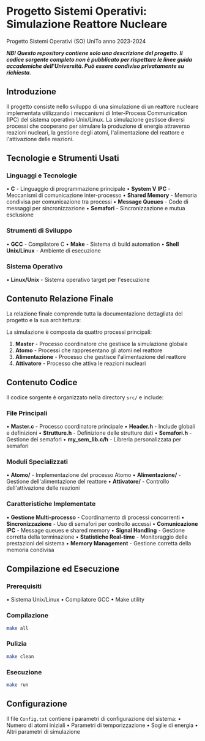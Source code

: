 # Progetto Sistemi Operativi: Simulazione Reattore Nucleare

Progetto Sistemi Operativi (SO) UniTo anno 2023-2024

***NB! Questo repository contiene solo una descrizione del progetto.
Il codice sorgente completo non è pubblicato per rispettare le linee guida accademiche dell'Università.
Può essere condiviso privatamente su richiesta***.

## Introduzione

Il progetto consiste nello sviluppo di una simulazione 
di un reattore nucleare implementata utilizzando i meccanismi di 
Inter-Process Communication (IPC) del sistema operativo Unix/Linux. 
La simulazione gestisce diversi processi che cooperano per simulare la produzione 
di energia attraverso reazioni nucleari, la gestione degli atomi, l'alimentazione del 
reattore e l'attivazione delle reazioni.

## Tecnologie e Strumenti Usati

### Linguaggi e Tecnologie
• **C** - Linguaggio di programmazione principale
• **System V IPC** - Meccanismi di comunicazione inter-processo
• **Shared Memory** - Memoria condivisa per comunicazione tra processi
• **Message Queues** - Code di messaggi per sincronizzazione
• **Semafori** - Sincronizzazione e mutua esclusione

### Strumenti di Sviluppo
• **GCC** - Compilatore C
• **Make** - Sistema di build automation
• **Shell Unix/Linux** - Ambiente di esecuzione

### Sistema Operativo
• **Linux/Unix** - Sistema operativo target per l'esecuzione

## Contenuto Relazione Finale
La relazione finale comprende tutta la documentazione dettagliata del progetto e la sua architettura:

La simulazione è composta da quattro processi principali:

1. **Master** - Processo coordinatore che gestisce la simulazione globale
2. **Atomo** - Processi che rappresentano gli atomi nel reattore
3. **Alimentazione** - Processo che gestisce l'alimentazione del reattore
4. **Attivatore** - Processo che attiva le reazioni nucleari


## Contenuto Codice

Il codice sorgente è organizzato nella directory `src/` e include:

### File Principali
• **Master.c** - Processo coordinatore principale
• **Header.h** - Include globali e definizioni
• **Strutture.h** - Definizione delle strutture dati
• **Semafori.h** - Gestione dei semafori
• **my_sem_lib.c/h** - Libreria personalizzata per semafori

### Moduli Specializzati
• **Atomo/** - Implementazione del processo Atomo
• **Alimentazione/** - Gestione dell'alimentazione del reattore
• **Attivatore/** - Controllo dell'attivazione delle reazioni

### Caratteristiche Implementate
• **Gestione Multi-processo** - Coordinamento di processi concorrenti
• **Sincronizzazione** - Uso di semafori per controllo accessi
• **Comunicazione IPC** - Message queues e shared memory
• **Signal Handling** - Gestione corretta della terminazione
• **Statistiche Real-time** - Monitoraggio delle prestazioni del sistema
• **Memory Management** - Gestione corretta della memoria condivisa

## Compilazione ed Esecuzione

### Prerequisiti
• Sistema Unix/Linux
• Compilatore GCC
• Make utility

### Compilazione
```bash
make all
```

### Pulizia
```bash
make clean
```

### Esecuzione
```bash
make run
```

## Configurazione

Il file `Config.txt` contiene i parametri di configurazione del sistema:
• Numero di atomi iniziali
• Parametri di temporizzazione
• Soglie di energia
• Altri parametri di simulazione
